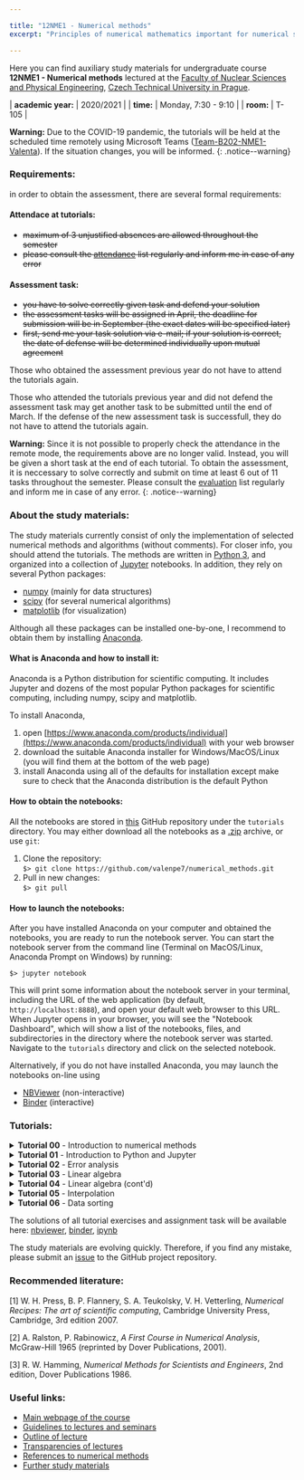 ```yaml
---

title: "12NME1 - Numerical methods"
excerpt: "Principles of numerical mathematics important for numerical solving of problems related mainly to physics and technology are demonstrated using Python programming language. The course covers methods to solve algebraic equations, nonlinear equations, ordinary differential equations (initial and boundary value problems), methods for interpolation and extrapolation, numerical optimization, and data sorting."

---
```


Here you can find auxiliary study materials for undergraduate course <b>12NME1 - Numerical methods</b> lectured at the [Faculty of Nuclear Sciences and Physical Engineering](https://www.fjfi.cvut.cz/cz/), [Czech Technical University in Prague](https://www.cvut.cz/).

| **academic year:** | 2020/2021 |
| **time:** | Monday, 7:30 - 9:10 |
| **room:** | T-105 |

**Warning:** Due to the COVID-19 pandemic, the tutorials will be held at the scheduled time remotely using Microsoft Teams ([Team-B202-NME1-Valenta](https://teams.microsoft.com/l/channel/19%3a1004cbffd51143eeb1d526f4066b4d37%40thread.tacv2/General?groupId=1793b8cb-591b-4a71-965e-b01e74a19aae&tenantId=f345c406-5268-43b0-b19f-5862fa6833f8)). If the situation changes, you will be informed.
{: .notice--warning}

### Requirements:

in order to obtain the assessment, there are several formal requirements: 

#### Attendace at tutorials:
- ~~maximum of 3 unjustified absences are allowed throughout the semester~~
- ~~please consult the [attendance](https://teams.microsoft.com/l/file/ED4AE881-3282-490E-A280-63094336D17D?tenantId=f345c406-5268-43b0-b19f-5862fa6833f8&fileType=xlsx&objectUrl=https%3A%2F%2Fcampuscvut.sharepoint.com%2Fsites%2FTeam-B202-12NME1-Valenta%2FSdilene%20dokumenty%2FGeneral%2Fattendance_list.xlsx&baseUrl=https%3A%2F%2Fcampuscvut.sharepoint.com%2Fsites%2FTeam-B202-12NME1-Valenta&serviceName=teams&threadId=19:1004cbffd51143eeb1d526f4066b4d37@thread.tacv2&groupId=1793b8cb-591b-4a71-965e-b01e74a19aae) list regularly and inform me in case of any error~~

#### Assessment task:
- ~~you have to solve correctly given task and defend your solution~~
- ~~the assessment tasks will be assigned in April, the deadline for submission will be in September (the exact dates will be specified later)~~  
- ~~first, send me your task solution via e-mail; if your solution is correct, the date of defense will be determined individually upon mutual agreement~~

Those who obtained the assessment previous year do not have to attend the tutorials again.

Those who attended the tutorials previous year and did not defend the assessment task may get another task to be submitted until the end of March. If the defense of the new assessment task is successfull, they do not have to attend the tutorials again.

**Warning:** Since it is not possible to properly check the attendance in the remote mode, the requirements above are no longer valid. Instead, you will be given a short task at the end of each tutorial. To obtain the assessment, it is neccessary to solve correctly and submit on time at least 6 out of 11 tasks throughout the semester. Please consult the [evaluation](https://teams.microsoft.com/l/file/ED4AE881-3282-490E-A280-63094336D17D?tenantId=f345c406-5268-43b0-b19f-5862fa6833f8&fileType=xlsx&objectUrl=https%3A%2F%2Fcampuscvut.sharepoint.com%2Fsites%2FTeam-B202-12NME1-Valenta%2FSdilene%20dokumenty%2FGeneral%2Fattendance_list.xlsx&baseUrl=https%3A%2F%2Fcampuscvut.sharepoint.com%2Fsites%2FTeam-B202-12NME1-Valenta&serviceName=teams&threadId=19:1004cbffd51143eeb1d526f4066b4d37@thread.tacv2&groupId=1793b8cb-591b-4a71-965e-b01e74a19aae) list regularly and inform me in case of any error.
{: .notice--warning}

### About the study materials:

The study materials currently consist of only the implementation of selected numerical methods and algorithms (without comments). For closer info, you should attend the tutorials. The methods are written in [Python 3](https://www.python.org/), and organized into a collection of [Jupyter](https://www.jupyter.org) notebooks. In addition, they rely on several Python packages:
- [numpy](https://numpy.org/) (mainly for data structures)
- [scipy](https://www.scipy.org/) (for several numerical algorithms)
- [matplotlib](https://matplotlib.org/) (for visualization)

Although all these packages can be installed one-by-one, I recommend to obtain them by installing [Anaconda](https://www.anaconda.com/).

#### What is Anaconda and how to install it:

Anaconda is a Python distribution for scientific computing. It includes Jupyter and dozens of the most popular Python packages for scientific computing, including numpy, scipy and matplotlib. 

To install Anaconda, 
1. open [https://www.anaconda.com/products/individual](https://www.anaconda.com/products/individual) with your web browser
2. download the suitable Anaconda installer for Windows/MacOS/Linux (you will find them at the bottom of the web page)
3. install Anaconda using all of the defaults for installation except make sure to check that the Anaconda distribution is the default Python

#### How to obtain the notebooks:

All the notebooks are stored in [this](https://github.com/valenpe7/numerical_methods) GitHub repository under the `tutorials` directory. You may either download all the notebooks as a [.zip](https://github.com/valenpe7/numerical_methods/archive/master.zip) archive, or use `git`:

1. Clone the repository:  
```$> git clone https://github.com/valenpe7/numerical_methods.git```
2. Pull in new changes:  
``` $> git pull ```

#### How to launch the notebooks:

After you have installed Anaconda on your computer and obtained the notebooks, you are ready to run the notebook server. You can start the notebook server from the command line (Terminal on MacOS/Linux, Anaconda Prompt on Windows) by running:
```
$> jupyter notebook
```
This will print some information about the notebook server in your terminal, including the URL of the web application (by default, `http://localhost:8888`), and open your default web browser to this URL. When Jupyter opens in your browser, you will see the "Notebook Dashboard", which will show a list of the notebooks, files, and subdirectories in the directory where the notebook server was started. Navigate to the `tutorials` directory and click on the selected notebook.

Alternatively, if you do not have installed Anaconda, you may launch the notebooks on-line using

* [NBViewer](https://nbviewer.jupyter.org) (non-interactive)
* [Binder](https://mybinder.org) (interactive)

### Tutorials:

<section class="page__content" itemprop="text"> 

<details class="page__content" itemprop="text">
<summary>
<strong>Tutorial 00</strong> - Introduction to numerical methods
</summary>
<p markdown="1">
Organization of tutorials, installation and setup of required tools
</p>
</details>

<details class="page__content" itemprop="text">
<summary>
<strong>Tutorial 01</strong> - Introduction to Python and Jupyter
</summary>
<p markdown="1">
Basic concepts and features of Python, numeric and math-related functions and data types, Jupyter environment, numpy, scipy, matplotlib modules.  
Download the [assignment](https://raw.githubusercontent.com/valenpe7/numerical_methods/master/tasks/task_01.ipynb) and submit your solution in the .ipynb format [here](https://form.jotform.com/210404523662042) (<span style="color:red">deadline: 28/02/2021 23:59 CET</span>).  
Materials from lecture: [nbviewer](https://nbviewer.jupyter.org/github/valenpe7/numerical_methods/blob/master/tutorials/01-introduction.ipynb), [binder](https://mybinder.org/v2/gh/valenpe7/numerical_methods/HEAD?filepath=tutorials%2F01-introduction.ipynb), [ipynb](https://raw.githubusercontent.com/valenpe7/numerical_methods/master/tutorials/01-introduction.ipynb)
</p>
</details>

<details class="page__content" itemprop="text">
<summary>
<strong>Tutorial 02</strong> - Error analysis
</summary>
<p markdown="1">
Floating point representation of numbers, roundoff error, truncation error, numerical stability and condition number.   
Download the [assignment](https://raw.githubusercontent.com/valenpe7/numerical_methods/master/tasks/task_02.ipynb) and submit your solution in the .ipynb format [here](https://form.jotform.com/210404436620342) (<span style="color:red">deadline: 07/03/2021 23:59 CET</span>).  
Materials from lecture: [nbviewer](https://nbviewer.jupyter.org/github/valenpe7/numerical_methods/blob/master/tutorials/02-error_analysis.ipynb), [binder](https://mybinder.org/v2/gh/valenpe7/numerical_methods/HEAD?filepath=tutorials%2F02-error_analysis.ipynb), [ipynb](https://raw.githubusercontent.com/valenpe7/numerical_methods/master/tutorials/02-error_analysis.ipynb)
</p>
</details>

<details class="page__content" itemprop="text">
<summary>
<strong>Tutorial 03</strong> - Linear algebra
</summary>
<p markdown="1">
Basic linear algebra operations, direct methods for solving linear equation systems, forward and backward substitution, Gaussian elimination, LU decomposition, Thomas algorithm.  
Download the [assignment](https://raw.githubusercontent.com/valenpe7/numerical_methods/master/tasks/task_03.ipynb) and submit your solution in the .ipynb format [here](https://form.jotform.com/210405082358348) (<span style="color:red">deadline: 14/03/2021 23:59 CET</span>).  
Materials from lecture: [nbviewer](https://nbviewer.jupyter.org/github/valenpe7/numerical_methods/blob/master/tutorials/03-linear_algebra.ipynb), [binder](https://mybinder.org/v2/gh/valenpe7/numerical_methods/HEAD?filepath=tutorials%2F03-linear_algebra.ipynb), [ipynb](https://raw.githubusercontent.com/valenpe7/numerical_methods/master/tutorials/03-linear_algebra.ipynb)
</p>
</details>

<details class="page__content" itemprop="text">
<summary>
<strong>Tutorial 04</strong> - Linear algebra (cont'd)
</summary>
<p markdown="1">
Iterative methods for solving linear equation systems, Jacobi method, Gauss-Seidel method, successive overrelaxation method, power iteration and eigensystems, conjugate gradient method.  
Download the [assignment](https://raw.githubusercontent.com/valenpe7/numerical_methods/master/tasks/task_04.ipynb) and submit your solution in the .ipynb format [here](https://form.jotform.com/210405178142345) (<span style="color:red">deadline: 21/03/2021 23:59 CET</span>).  
Materials from lecture: [nbviewer](https://nbviewer.jupyter.org/github/valenpe7/numerical_methods/blob/master/tutorials/04-linear_algebra_contd.ipynb), [binder](https://mybinder.org/v2/gh/valenpe7/numerical_methods/HEAD?filepath=tutorials%2F04-linear_algebra_contd.ipynb), [ipynb](https://raw.githubusercontent.com/valenpe7/numerical_methods/master/tutorials/04-linear_algebra_contd.ipynb)
</p>
</details>

<details class="page__content" itemprop="text">
<summary>
<strong>Tutorial 05</strong> - Interpolation
</summary>
<p markdown="1">
Piece-wise linear interpolation, Lagrange interpolation and Neville's algorithm, Chebyshev polynomials and approximation, linear and quadratic least squares interpolation.  
Download the [assignment](https://raw.githubusercontent.com/valenpe7/numerical_methods/master/tasks/task_05.ipynb) and submit your solution in the .ipynb format [here](https://form.jotform.com/210405129320339) (<span style="color:red">deadline: 28/03/2021 23:59 CET</span>).  
Materials from lecture: [nbviewer](https://nbviewer.jupyter.org/github/valenpe7/numerical_methods/blob/master/tutorials/05-interpolation.ipynb), [binder](https://mybinder.org/v2/gh/valenpe7/numerical_methods/HEAD?filepath=tutorials%2F05-interpolation.ipynb), [ipynb](https://raw.githubusercontent.com/valenpe7/numerical_methods/master/tutorials/05-interpolation.ipynb)
</p>
</details>

<details class="page__content" itemprop="text">
<summary>
<strong>Tutorial 06</strong> - Data sorting
</summary>
<p markdown="1">
Various algorithms for data sorting and their comparison, bubble sort, selection sort, insertion sort, shell sort, quicksort, heap sort, benchmarking.    
Download the [assignment](https://raw.githubusercontent.com/valenpe7/numerical_methods/master/tasks/task_06.ipynb) and submit your solution in the .ipynb format [here](https://form.jotform.com/210871511949358) (<span style="color:red">deadline: 11/04/2021 23:59 CET</span>).  
Materials from lecture: [nbviewer](https://nbviewer.jupyter.org/github/valenpe7/numerical_methods/blob/master/tutorials/06-data_sorting.ipynb), [binder](https://mybinder.org/v2/gh/valenpe7/numerical_methods/HEAD?filepath=tutorials%2F06-data_sorting.ipynb), [ipynb](https://raw.githubusercontent.com/valenpe7/numerical_methods/master/tutorials/06-data_sorting.ipynb)
</p>
</details>

<!--

<details class="page__content" itemprop="text">
<summary>
<strong>Tutorial 07</strong> - Nonlinear equations 
</summary>
<p markdown="1">
Root finding and nonlinear set of equations, bisection method, secant method, false position method, Newton-Raphson method.    
Download the [assignment](https://raw.githubusercontent.com/valenpe7/numerical_methods/master/tasks/task_07.ipynb) and submit your solution in the .ipynb format [here](https://form.jotform.com/210871857045358) (<span style="color:red">deadline: 18/04/2021 23:59 CET</span>).  
Materials from lecture: [nbviewer](https://nbviewer.jupyter.org/github/valenpe7/numerical_methods/blob/master/lectures/07-nonlinear_equations.ipynb), [binder](https://mybinder.org/v2/gh/valenpe7/numerical_methods/HEAD?filepath=lectures%2F07-nonlinear_equations.ipynb), [ipynb](https://raw.githubusercontent.com/valenpe7/numerical_methods/master/lectures/07-nonlinear_equations.ipynb)
</p>
</details>

<details class="page__content" itemprop="text">
<summary>
<strong>Tutorial 08</strong> - Optimization
</summary>
<p markdown="1">
Search for extremes of functions, golden section search, parabolic interpolation search, gradient descent.  
Download the [assignment](https://raw.githubusercontent.com/valenpe7/numerical_methods/master/tasks/task_08.ipynb) and submit your solution in the .ipynb format [here](https://form.jotform.com/210871600907351) (<span style="color:red">deadline: 25/04/2021 23:59 CET</span>).  
Materials from lecture: [nbviewer](https://nbviewer.jupyter.org/github/valenpe7/numerical_methods/blob/master/lectures/08-optimization.ipynb), [binder](https://mybinder.org/v2/gh/valenpe7/numerical_methods/HEAD?filepath=lectures%2F08-optimization.ipynb), [ipynb](https://raw.githubusercontent.com/valenpe7/numerical_methods/master/lectures/08-optimization.ipynb)
</p>
</details>

<details class="page__content" itemprop="text">
<summary>
<strong>Tutorial 09</strong> - Quadrature
</summary>
<p markdown="1">
Numerical integration of functions, rectangular rule, trapezoidal rule, Simpson's rule, Romberg's method, Gaussian quadrature, Monte-Carlo integration and random number generators.  
Download the [assignment](https://raw.githubusercontent.com/valenpe7/numerical_methods/master/tasks/task_09.ipynb) and submit your solution in the .ipynb format [here](https://form.jotform.com/210871794650360) (<span style="color:red">deadline: 02/05/2021 23:59 CET</span>).  
Materials from lecture: [nbviewer](https://nbviewer.jupyter.org/github/valenpe7/numerical_methods/blob/master/lectures/09-quadrature.ipynb), [binder](https://mybinder.org/v2/gh/valenpe7/numerical_methods/HEAD?filepath=lectures%2F09-quadrature.ipynb), [ipynb](https://raw.githubusercontent.com/valenpe7/numerical_methods/master/lectures/09-quadrature.ipynb)
</p>
</details>

<details class="page__content" itemprop="text">
<summary>
<strong>Tutorial 10</strong> - Initial value problems
</summary>
<p markdown="1">
Initial value problems of ordinary differential equations, explicit and implicit Euler's method, Runge-Kutta methods, Leap-Frog, Adams-Bashford, Adams-Moulton, predictor-corrector, Bulirsch-Stoer algorithm, stiff equations.  
Download the [assignment](https://raw.githubusercontent.com/valenpe7/numerical_methods/master/tasks/task_10.ipynb) and submit your solution in the .ipynb format [here](https://form.jotform.com/210871306050343) (<span style="color:red">deadline: 09/05/2021 23:59 CET</span>).  
Materials from lecture: [nbviewer](https://nbviewer.jupyter.org/github/valenpe7/numerical_methods/blob/master/lectures/10-initial_value_problems.ipynb), [binder](https://mybinder.org/v2/gh/valenpe7/numerical_methods/HEAD?filepath=lectures%2F10-initial_value_problems.ipynb), [ipynb](https://raw.githubusercontent.com/valenpe7/numerical_methods/master/lectures/10-initial_value_problems.ipynb)
</p>
</details>

<details class="page__content" itemprop="text">
<summary>
<strong>Tutorial 11</strong> - Boundary value problems
</summary>
<p markdown="1">
Boundary value problems of ordinary differential equations, finite difference method, shooting method.  
Download the [assignment](https://raw.githubusercontent.com/valenpe7/numerical_methods/master/tasks/task_11.ipynb) and submit your solution in the .ipynb format [here](https://form.jotform.com/210871480363353) (<span style="color:red">deadline: 16/05/2021 23:59 CET</span>).  
Materials from lecture: [nbviewer](https://nbviewer.jupyter.org/github/valenpe7/numerical_methods/blob/master/lectures/11-boundary_value_problems.ipynb), [binder](https://mybinder.org/v2/gh/valenpe7/numerical_methods/HEAD?filepath=lectures%2F11-boundary_value_problems.ipynb), [ipynb](https://raw.githubusercontent.com/valenpe7/numerical_methods/master/lectures/11-boundary_value_problems.ipynb)
</p>
</details>

<details class="page__content" itemprop="text">
<summary>
<strong>Tutorial 12</strong> - Final tutorial Individual consultations, evaluation of assessment tasks, refreshing of selected topics
</summary>
<p markdown="1">
Individual consultations, evaluation of assessment tasks, refreshing of selected topics.
</p>
</details>

-->

</section>

The solutions of all tutorial exercises and assignment task will be available here: [nbviewer](https://nbviewer.jupyter.org/github/valenpe7/numerical_methods/blob/master/solutions/solutions.ipynb), [binder](https://mybinder.org/v2/gh/valenpe7/numerical_methods/HEAD?filepath=solutions%2Fsolutions.ipynb), [ipynb](https://raw.githubusercontent.com/valenpe7/numerical_methods/master/solutions/solutions.ipynb)

The study materials are evolving quickly. Therefore, if you find any mistake, please submit an [issue](https://github.com/valenpe7/numerical_methods/issues) to the GitHub project repository.

### Recommended literature:

[1] W. H. Press, B. P. Flannery, S. A. Teukolsky, V. H. Vetterling, *Numerical Recipes: The art of scientific computing*, Cambridge University Press, Cambridge, 3rd edition 2007.

[2] A. Ralston, P. Rabinowicz, *A First Course in Numerical Analysis*, McGraw-Hill 1965 (reprinted by Dover Publications, 2001).

[3] R. W. Hamming, *Numerical Methods for Scientists and Engineers*, 2nd edition, Dover Publications 1986.

### Useful links:

- [Main webpage of the course](http://kfe.fjfi.cvut.cz/~vachal/edu/nme/)
- [Guidelines to lectures and seminars](http://kfe.fjfi.cvut.cz/~limpouch/numet/NMECvic.pdf)
- [Outline of lecture](http://kfe.fjfi.cvut.cz/~limpouch/numet/sylnum.html)
- [Transparencies of lectures](http://kfe.fjfi.cvut.cz/~limpouch/numet/lecnum.html)
- [References to numerical methods](http://kfe.fjfi.cvut.cz/~limpouch/numet/refnum.html)
- [Further study materials](http://kfe.fjfi.cvut.cz/~vachal/edu/nme/cviceni/index.html)

